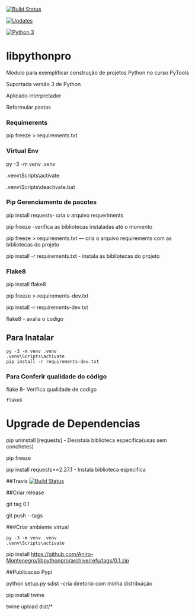 [![Build Status](https://app.travis-ci.com/Aniro-Montenegro/libpythonpro.svg?branch=main)](https://app.travis-ci.com/Aniro-Montenegro/libpythonpro)

[![Updates](https://pyup.io/repos/github/Aniro-Montenegro/libpythonpro/shield.svg)](https://pyup.io/repos/github/Aniro-Montenegro/libpythonpro/)

[![Python 3](https://pyup.io/repos/github/Aniro-Montenegro/libpythonpro/python-3-shield.svg)](https://pyup.io/repos/github/Aniro-Montenegro/libpythonpro/)

# libpythonpro
Módulo para exemplificar construção de projetos Python no curso PyTools

Suportada versão 3 de Python

Aplicado interpretador

Reformular pastas

### Requimerents

pip freeze > requirements.txt

### Virtual Env

py -3 -m venv .venv

.venv\Scripts\activate

.venv\Scripts\deactivate.bat

### Pip Gerenciamento de pacotes

pip install requests- cria o arquivo requeriments

pip freeze  -verifica as bibliotecas instaladas até o momento

pip freeze > requirements.txt   — cria o arquivo requirements com as bibliotecas do projeto


pip install -r requirements.txt - instala as bibliotecas do projeto

### Flake8

pip install flake8

pip freeze > requirements-dev.txt

pip install -r requirements-dev.txt

flake8 - avalia o codigo

## Para Inatalar

````commandline
py -3 -m venv .venv
.venv\Scripts\activate
pip install -r requirements-dev.txt
````

### Para Conferir qualidade do código
flake 8- Verifica qualidade de codigo
````commandline
flake8
````

# Upgrade de Dependencias

pip uninstall [requests] - Desistala biblioteca especifica(usas sem conchetes)

pip freeze

pip install requests==2.27.1 - Instala biblioteca especifica

##Travis
[![Build Status](https://app.travis-ci.com/Aniro-Montenegro/libpythonpro.svg?branch=main)](https://app.travis-ci.com/Aniro-Montenegro/libpythonpro)



##Criar release

git tag 0.1

git push --tags

###Criar ambiente virtual

````commandline
py -3 -m venv .venv
.venv\Scripts\activate
````
pip install https://github.com/Aniro-Montenegro/libpythonpro/archive/refs/tags/0.1.zip

##Publicacao Pypi

python setup.py sdist   -cria diretorio com minha distribuição

pip install twine

twine upload dist/*
